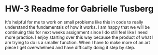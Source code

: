# HW-3 Readme for Gabrielle Tusberg

It's helpful for me to work on small problems like this in code to really understand the fundamentals of how it works. I am happy that we will be continuing this for next weeks assignment since I do still feel like I need more practice. I enjoy starting over this way because the product of what I am trying to do is a smaller function. When I have to make more of an art piece I get overwhelmed and have difficulty doing it step by step. 
